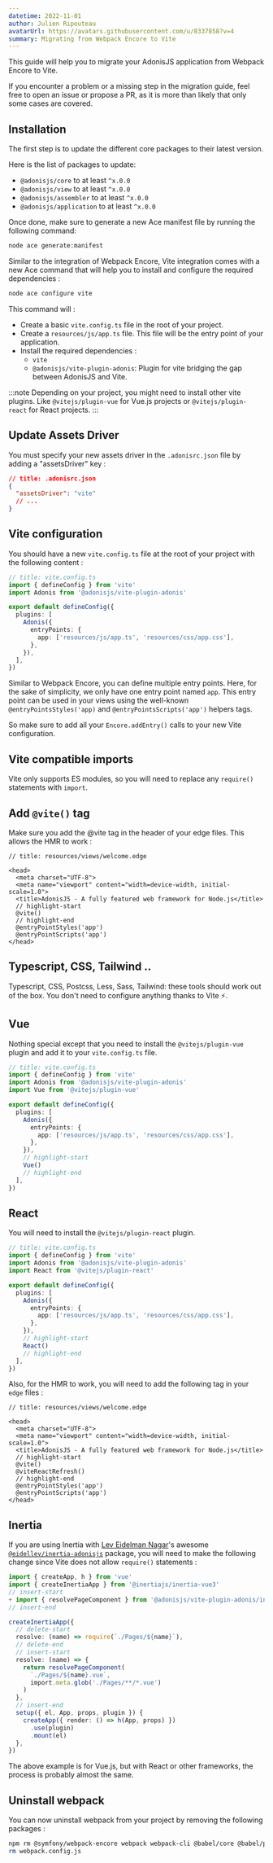 ```yaml
---
datetime: 2022-11-01
author: Julien Ripouteau
avatarUrl: https://avatars.githubusercontent.com/u/8337858?v=4
summary: Migrating from Webpack Encore to Vite
---
```


This guide will help you to migrate your AdonisJS application from Webpack Encore to Vite.

If you encounter a problem or a missing step in the migration guide, feel free to open an issue or propose a PR, as it is more than likely that only some cases are covered.

## Installation

The first step is to update the different core packages to their latest version.

Here is the list of packages to update:
- `@adonisjs/core` to at least `^x.0.0`
- `@adonisjs/view` to at least `^x.0.0`
- `@adonisjs/assembler` to at least `^x.0.0`
- `@adonisjs/application` to at least `^x.0.0`

Once done, make sure to generate a new Ace manifest file by running the following command:

```sh
node ace generate:manifest
```

Similar to the integration of Webpack Encore, Vite integration comes with a new Ace command that will help you to install and configure the required dependencies :

```sh
node ace configure vite
```

This command will :
- Create a basic `vite.config.ts` file in the root of your project.
- Create a `resources/js/app.ts` file. This file will be the entry point of your application.
- Install the required dependencies : 
  - `vite`
  - `@adonisjs/vite-plugin-adonis`: Plugin for vite bridging the gap between AdonisJS and Vite.

:::note
Depending on your project, you might need to install other vite plugins. Like `@vitejs/plugin-vue` for Vue.js projects or `@vitejs/plugin-react` for React projects.
:::

## Update Assets Driver

You must specify your new assets driver in the `.adonisrc.json` file by adding a "assetsDriver" key :

```json
// title: .adonisrc.json
{
  "assetsDriver": "vite"
  // ...
}
```

## Vite configuration

You should have a new `vite.config.ts` file at the root of your project with the following content : 

```ts
// title: vite.config.ts
import { defineConfig } from 'vite'
import Adonis from '@adonisjs/vite-plugin-adonis'

export default defineConfig({
  plugins: [
    Adonis({
      entryPoints: {
        app: ['resources/js/app.ts', 'resources/css/app.css'],
      },
    }),
  ],
})
```

Similar to Webpack Encore, you can define multiple entry points. Here, for the sake of simplicity, we only have one entry point named `app`. This entry point can be used in your views using the well-known `@entryPointsStyles('app)` and `@entryPointsScripts('app')` helpers tags.

So make sure to add all your `Encore.addEntry()` calls to your new Vite configuration.

## Vite compatible imports

Vite only supports ES modules, so you will need to replace any `require()` statements with `import`.

## Add `@vite()` tag

Make sure you add the @vite tag in the header of your edge files. This allows the HMR to work :

```edge
// title: resources/views/welcome.edge

<head>
  <meta charset="UTF-8">
  <meta name="viewport" content="width=device-width, initial-scale=1.0">
  <title>AdonisJS - A fully featured web framework for Node.js</title>
  // highlight-start
  @vite()
  // highlight-end
  @entryPointStyles('app')
  @entryPointScripts('app')
</head>
```

## Typescript, CSS, Tailwind ..

Typescript, CSS, Postcss, Less, Sass, Tailwind: these tools should work out of the box. You don't need to configure anything thanks to Vite ⚡.

## Vue

Nothing special except that you need to install the `@vitejs/plugin-vue` plugin and add it to your `vite.config.ts` file.

```ts
// title: vite.config.ts
import { defineConfig } from 'vite'
import Adonis from '@adonisjs/vite-plugin-adonis'
import Vue from '@vitejs/plugin-vue'

export default defineConfig({
  plugins: [
    Adonis({
      entryPoints: {
        app: ['resources/js/app.ts', 'resources/css/app.css'],
      },
    }),
    // highlight-start
    Vue()
    // highlight-end
  ],
})
```

## React

You will need to install the `@vitejs/plugin-react` plugin. 

```ts
// title: vite.config.ts
import { defineConfig } from 'vite'
import Adonis from '@adonisjs/vite-plugin-adonis'
import React from '@vitejs/plugin-react'

export default defineConfig({
  plugins: [
    Adonis({
      entryPoints: {
        app: ['resources/js/app.ts', 'resources/css/app.css'],
      },
    }),
    // highlight-start
    React()
    // highlight-end
  ],
})
```

Also, for the HMR to work, you will need to add the following tag in your `edge` files :

```edge
// title: resources/views/welcome.edge

<head>
  <meta charset="UTF-8">
  <meta name="viewport" content="width=device-width, initial-scale=1.0">
  <title>AdonisJS - A fully featured web framework for Node.js</title>
  // highlight-start
  @vite()
  @viteReactRefresh()
  // highlight-end
  @entryPointStyles('app')
  @entryPointScripts('app')
</head>
```

## Inertia

If you are using Inertia with [Lev Eidelman Nagar](https://github.com/eidellev)'s awesome [`@eidellev/inertia-adonisjs`](https://github.com/eidellev/inertiajs-adonisjs) package, you will need to make the following change since Vite does not allow `require()` statements : 

```ts
import { createApp, h } from 'vue'
import { createInertiaApp } from '@inertiajs/inertia-vue3'
// insert-start
+ import { resolvePageComponent } from '@adonisjs/vite-plugin-adonis/inertia'
// insert-end

createInertiaApp({
  // delete-start
  resolve: (name) => require(`./Pages/${name}`),
  // delete-end
  // insert-start
  resolve: (name) => {
    return resolvePageComponent(
      `./Pages/${name}.vue`, 
      import.meta.glob('./Pages/**/*.vue')
    )
  },
  // insert-end
  setup({ el, App, props, plugin }) {
    createApp({ render: () => h(App, props) })
      .use(plugin)
      .mount(el)
  },
})

```

The above example is for Vue.js, but with React or other frameworks, the process is probably almost the same.

## Uninstall webpack

You can now uninstall webpack from your project by removing the following packages :

```bash
npm rm @symfony/webpack-encore webpack webpack-cli @babel/core @babel/preset-env
rm webpack.config.js
```
